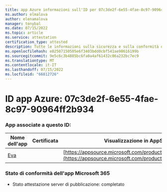 ```yaml
---
title: app Azure informazioni sull'ID per 07c3de2f-6e55-4fae-8c97-90964ff2b934
ms.author: elmalova
author: elenamalova
manager: tonybal
ms.date: 07/15/2022
ms.topic: article
ms.service: attestation
certification_type: attested
description: Tutte le informazioni sulla sicurezza e sulla conformità disponibili per 07c3de2f-6e55-4fae-8c97-90964ff2b934.
ms.openlocfilehash: e02507150505e6f3403bdd0cbf541ae98616199b
ms.sourcegitcommit: 9e5c6c3b4885bc6fa0a4af61432c86a232bc7ec9
ms.translationtype: MT
ms.contentlocale: it-IT
ms.lasthandoff: 07/15/2022
ms.locfileid: "66812726"
---
```

# <a name="azure-app-id-07c3de2f-6e55-4fae-8c97-90964ff2b934"></a>ID app Azure: 07c3de2f-6e55-4fae-8c97-90964ff2b934


### <a name="apps-associated-with-this-id"></a>App associate a questo ID:
| **Nome dell'app** | **Certificata** | **Visualizzazione in AppSource** |
|--------------|---------------|-----------------------|
| [Eva](../forward/WA200004345.md) |  | [https://appsource.microsoft.com/product/office/WA200004345](https://appsource.microsoft.com/product/office/WA200004345) |

### <a name="microsoft-365-app-compliance-status"></a>Stato di conformità dell'app Microsoft 365
- Stato attestazione server di pubblicazione: completato
